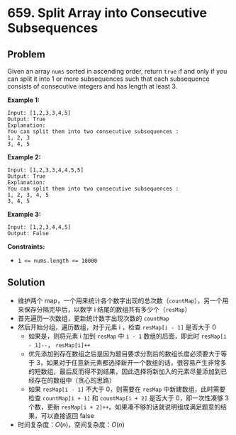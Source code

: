 # 659. Split Array into Consecutive Subsequences
## Problem

Given an array `nums` sorted in ascending order, return `true` if and only if you can split it into 1 or more subsequences such that each subsequence consists of consecutive integers and has length at least 3.

 

**Example 1:**

```
Input: [1,2,3,3,4,5]
Output: True
Explanation:
You can split them into two consecutive subsequences : 
1, 2, 3
3, 4, 5
```

**Example 2:**

```
Input: [1,2,3,3,4,4,5,5]
Output: True
Explanation:
You can split them into two consecutive subsequences : 
1, 2, 3, 4, 5
3, 4, 5
```

**Example 3:**

```
Input: [1,2,3,4,4,5]
Output: False
```

 

**Constraints:**

- `1 <= nums.length <= 10000`

## Solution

- 维护两个 map，一个用来统计各个数字出现的总次数（`countMap`），另一个用来保存分隔完毕后，以数字 i 结尾的数组共有多少个（`resMap`）
- 首先遍历一次数组，更新统计数字出现次数的 `countMap`
- 然后开始分组，遍历数组，对于元素 i ，检查 `resMap[i - 1]` 是否大于 0
  - 如果是，则将元素 i 加到 `resMap` 中 `i - 1` 数组的后面，即此时 `resMap[i - 1]--`， `resMap[i]++`
  - 优先添加到存在数组之后是因为题目要求分割后的数组长度必须要大于等于 3，如果对于任意新元素都选择新开一个数组的话，很容易产生非常多的短数组，最后反而得不到结果，因此选择将新加入的元素尽量添加到已经存在的数组中（贪心的思路）
  - 如果 `resMap[i - 1]` 不大于 0，则需要在 `resMap` 中新建数组，此时需要检查 `countMap[i + 1]` 和 `countMap[i + 2]` 是否大于 0，即一次性凑够 3 个数，更新 `resMap[i + 2]++`。如果凑不够的话就说明组成满足题意的结果，可以直接返回 false
- 时间复杂度：$O(n)$，空间复杂度：$O(n)$